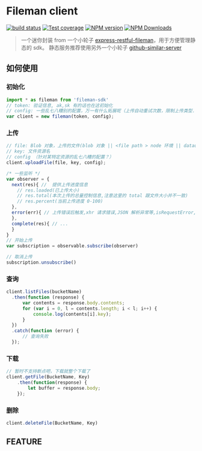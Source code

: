 # Fileman client

[![build status](https://img.shields.io/travis/imcuttle/fileman-client/master.svg?style=flat-square)](https://travis-ci.org/imcuttle/fileman-client)
[![Test coverage](https://img.shields.io/codecov/c/github/imcuttle/fileman-client.svg?style=flat-square)](https://codecov.io/github/imcuttle/fileman-client?branch=master)
[![NPM version](https://img.shields.io/npm/v/fileman-client.svg?style=flat-square)](https://www.npmjs.com/package/fileman-client)
[![NPM Downloads](https://img.shields.io/npm/dm/fileman-client.svg?style=flat-square&maxAge=43200)](https://www.npmjs.com/package/fileman-client)

> 一个迷你封装 from 一个小轮子 [express-restful-fileman](https://github.com/imcuttle/express-restful-fileman)，用于方便管理静态的 sdk。
静态服务推荐使用另外一个小轮子 [github-similar-server](https://github.com/imcuttle/github-similar-server)

## 如何使用
### 初始化
```javascript
import * as fileman from 'fileman-sdk'
// token: 验证信息, ak,sk 有的话也在这初始化
// config: 一些乱七八糟别的配置，万一有什么拓展呢（上传自动重试次数，限制上传类型..
var client = new fileman(token, config);
```

### 上传
```javascript
// file: Blob 对象，上传的文件(blob 对象 || <file path > node 环境 || dataurl ...)
// key: 文件资源名
// config （针对某特定资源的乱七八糟的配置？）
client.uploadFile(file, key, config);

/* 一些监听 */
var observer = {
  next(res){ //  提供上传进度信息
    // res.loaded(已上传大小)
    // res.total(本次上传的总量控制信息,注意这里的 total 跟文件大小并不一致)
    // res.percent(当前上传进度 0-100)
  },
  error(err){ // 上传错误后触发,xhr 请求错误,JSON 解析异常等,isRequestError,reqId,code,message
  }, 
  complete(res){ // ...
  }
}
// 开始上传
var subscription = observable.subscribe(observer)

// 取消上传
subscription.unsubscribe()
```

### 查询
```javascript
client.listFiles(bucketName)
  .then(function (response) {
      var contents = response.body.contents;
      for (var i = 0, l = contents.length; i < l; i++) {
          console.log(contents[i].key);
      }
  })
  .catch(function (error) {
      // 查询失败
  });
```

### 下载

```javascript
// 暂时不支持断点吧，下载就整个下载了
client.getFile(BucketName, Key)
    .then(function(response) {
        let buffer = response.body;
    });
```

### 删除
```javascript
client.deleteFile(BucketName, Key)
```


## FEATURE
